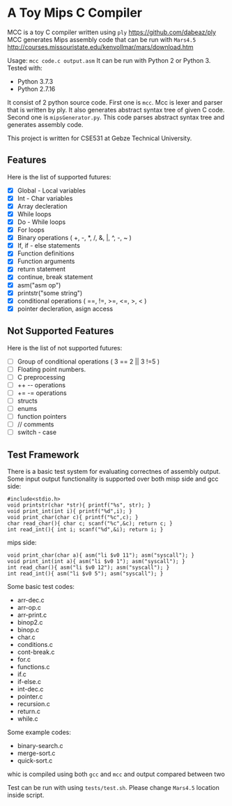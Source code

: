 # A Toy Mips C Compiler

MCC is a toy C compiler written using `ply` https://github.com/dabeaz/ply 
MCC generates Mips assembly code that can be run with `Mars4.5` http://courses.missouristate.edu/kenvollmar/mars/download.htm 

Usage: `mcc code.c output.asm`
It can be run with Python 2 or Python 3.
Tested with: 
* Python 3.7.3
* Python 2.7.16

It consist of 2 python source code. 
First one is `mcc`. Mcc is lexer and parser that is written by ply. 
It also generates abstract syntax tree of given C code.
Second one is `mipsGenerator.py`. 
This code parses abstract syntax tree and generates assembly code.

This project is written for CSE531 at Gebze Technical University.

## Features

Here is the list of supported futures:

- [x] Global - Local variables 
- [x] Int - Char variables
- [x] Array decleration
- [x] While loops
- [x] Do - While loops
- [x] For loops
- [x] Binary operations ( +, -, *, /, &, |, ^, -, ~ )
- [x] If, if - else statements
- [x] Function definitions
- [x] Function arguments
- [x] return statement
- [x] continue, break statement
- [x] asm("asm op") 
- [x] printstr("some string") 
- [x] conditional operations ( ==, !=, >=, <=, >, < )
- [x] pointer decleration, asign access

## Not Supported Features

Here is the list of not supported futures:

- [ ] Group of conditional operations ( 3 == 2 || 3 !=5 )
- [ ] Floating point numbers.
- [ ] C preprocessing
- [ ] ++ -- operations
- [ ] += -= operations
- [ ] structs
- [ ] enums
- [ ] function pointers
- [ ] // comments
- [ ] switch - case

## Test Framework

There is a basic test system for evaluating correctnes of assembly output.
Some input output functionality is supported over both misp side and gcc side:
```
#include<stdio.h>
void printstr(char *str){ printf("%s", str); }
void print_int(int i){ printf("%d",i); }
void print_char(char c){ printf("%c",c); }
char read_char(){ char c; scanf("%c",&c); return c; }
int read_int(){ int i; scanf("%d",&i); return i; }
```

mips side:
```
void print_char(char a){ asm("li $v0 11"); asm("syscall"); }
void print_int(int a){ asm("li $v0 1"); asm("syscall"); }
int read_char(){ asm("li $v0 12"); asm("syscall"); }
int read_int(){ asm("li $v0 5"); asm("syscall"); }
```

Some basic test codes:

* arr-dec.c
* arr-op.c
* arr-print.c
* binop2.c
* binop.c
* char.c
* conditions.c
* cont-break.c
* for.c
* functions.c
* if.c
* if-else.c
* int-dec.c
* pointer.c
* recursion.c
* return.c
* while.c

Some example codes:

* binary-search.c
* merge-sort.c
* quick-sort.c

whic is compiled using both `gcc` and `mcc` and output compared between two

Test can be run with using `tests/test.sh`.
Please change `Mars4.5` location inside script.


